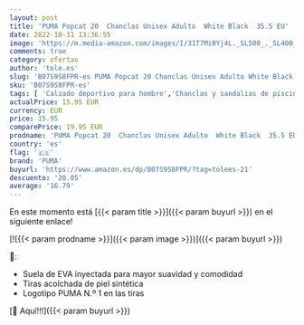 ```yaml
---
layout: post
title: 'PUMA Popcat 20  Chanclas Unisex Adulto  White Black  35.5 EU'
date: 2022-10-31 13:36:55
image: 'https://m.media-amazon.com/images/I/31T7Mi0Yj4L._SL500_._SL400_.jpg'
comments: true
category: ofertas
author: 'tole.es'
slug: 'B07S9S8FPR-es PUMA Popcat 20 Chanclas Unisex Adulto White Black 35.5 EU'
sku: 'B07S9S8FPR-es'
tags: [ 'Calzado deportivo para hombre','Chanclas y sandalias de piscina para hombre','Moda','Moda Hombre','Zapatillas y calzado deportivo para hombre','Zapatos para hombre','chanclas','puma','🇪🇸', ]
actualPrice: 15.95 EUR
currency: EUR
price: 15.95
comparePrice: 19.95 EUR
prodname: 'PUMA Popcat 20  Chanclas Unisex Adulto  White Black  35.5 EU'
country: 'es'
flag: '🇪🇸'
brand: 'PUMA'
buyurl: 'https://www.amazon.es/dp/B07S9S8FPR/?tag=tolees-21'
descuento: '20.05'
average: '16.79'
---
```


En este momento está [{{< param title >}}]({{< param buyurl >}}) en el siguiente enlace!

[![{{< param prodname >}}]({{< param image >}})]({{< param buyurl >}})

🔎:

- Suela de EVA inyectada para mayor suavidad y comodidad
- Tiras acolchada de piel sintética
- Logotipo PUMA N.º 1 en las tiras

[🛒 Aquí!!!]({{< param buyurl >}})
